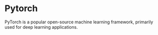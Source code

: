 # Pytorch
PyTorch is a popular open-source machine learning framework, primarily used for deep learning applications.
